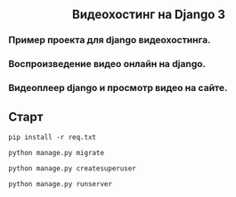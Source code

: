 <h2 align="center">Видеохостинг на Django 3</h2>

### Пример проекта для django видеохостинга.
### Воспроизведение видео онлайн на django. 
### Видеоплеер django и просмотр видео на сайте. 

## Старт

    pip install -r req.txt
    
    python manage.py migrate

    python manage.py createsuperuser

    python manage.py runserver



    
    




